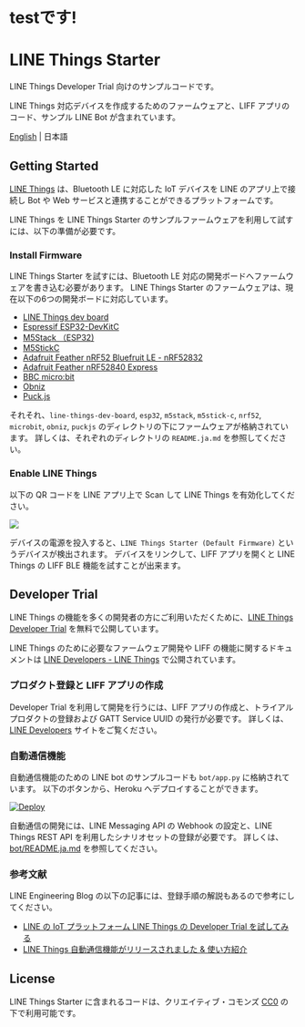 # testです!

# LINE Things Starter

LINE Things Developer Trial 向けのサンプルコードです。

LINE Things 対応デバイスを作成するためのファームウェアと、LIFF アプリのコード、サンプル LINE Bot が含まれています。

[English](README.md) | 日本語

## Getting Started

[LINE Things](https://developers.line.biz/ja/docs/line-things/) は、Bluetooth LE に対応した IoT デバイスを LINE のアプリ上で接続し Bot や Web サービスと連携することができるプラットフォームです。

LINE Things を LINE Things Starter のサンプルファームウェアを利用して試すには、以下の準備が必要です。

### Install Firmware

LINE Things Starter を試すには、Bluetooth LE 対応の開発ボードへファームウェアを書き込む必要があります。
LINE Things Starter のファームウェアは、現在以下の6つの開発ボードに対応しています。

- [LINE Things dev board](https://github.com/line/line-things-dev-board)
- [Espressif ESP32-DevKitC](https://www.espressif.com/en/products/hardware/esp32-devkitc/overview)
- [M5Stack （ESP32)](http://m5stack.com/)
- [M5StickC](https://m5stack.com/products/stick-c)
- [Adafruit Feather nRF52 Bluefruit LE - nRF52832](https://www.adafruit.com/product/3406)
- [Adafruit Feather nRF52840 Express](https://www.adafruit.com/product/4062)
- [BBC micro:bit](https://microbit.org/)
- [Obniz](https://obniz.io/)
- [Puck.js](https://www.puck-js.com/)

それそれ、`line-things-dev-board`, `esp32`, `m5stack`, `m5stick-c`, `nrf52`, `microbit`, `obniz`, `puckjs` のディレクトリの下にファームウェアが格納されています。
詳しくは、それぞれのディレクトリの `README.ja.md` を参照してください。

### Enable LINE Things

以下の QR コードを LINE アプリ上で Scan して LINE Things を有効化してください。

![](https://developers.line.biz/media/line-things/qr_code-311f3503.png)

デバイスの電源を投入すると、`LINE Things Starter (Default Firmware)` というデバイスが検出されます。
デバイスをリンクして、LIFF アプリを開くと LINE Things の LIFF BLE 機能を試すことが出来ます。

## Developer Trial

LINE Things の機能を多くの開発者の方にご利用いただくために、[LINE Things Developer Trial](https://developers.line.biz/ja/docs/line-things/about-line-things-trial/) を無料で公開しています。

LINE Things のために必要なファームウェア開発や LIFF の機能に関するドキュメントは [LINE Developers - LINE Things](https://developers.line.biz/ja/docs/line-things/) で公開されています。

### プロダクト登録と LIFF アプリの作成

Developer Trial を利用して開発を行うには、LIFF アプリの作成と、トライアルプロダクトの登録および GATT Service UUID の発行が必要です。
詳しくは、[LINE Developers](https://developers.line.biz/ja/docs/line-things/) サイトをご覧ください。 

### 自動通信機能

自動通信機能のための LINE bot のサンプルコードも `bot/app.py` に格納されています。
以下のボタンから、Heroku へデプロイすることができます。

[![Deploy](https://www.herokucdn.com/deploy/button.svg)](https://heroku.com/deploy)

自動通信の開発には、LINE Messaging API の Webhook の設定と、LINE Things REST API を利用したシナリオセットの登録が必要です。
詳しくは、[bot/README.ja.md](bot/README.ja.md) を参照してください。

### 参考文献

LINE Engineering Blog の以下の記事には、登録手順の解説もあるので参考にしてください。

- [LINE の IoT プラットフォーム LINE Things の Developer Trial を試してみる](https://engineering.linecorp.com/ja/blog/line-things-developer-trial/)
- [LINE Things 自動通信機能がリリースされました & 使い方紹介](https://engineering.linecorp.com/ja/blog/line-things-automatic-communication/)

## License

LINE Things Starter に含まれるコードは、クリエイティブ・コモンズ [CC0](http://creativecommons.org/publicdomain/zero/1.0/) の下で利用可能です。
